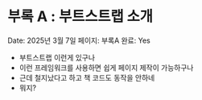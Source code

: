 # 부록 A : 부트스트랩 소개

Date: 2025년 3월 7일
페이지: 부록A
완료: Yes

- 부트스트랩 이런게 있구나
- 이런 프레임워크를 사용하면 쉽게 페이지 제작이 가능하구나
- 근데 철지났다고 하고 책 코드도 동작을 안하네
- 뭐지?
